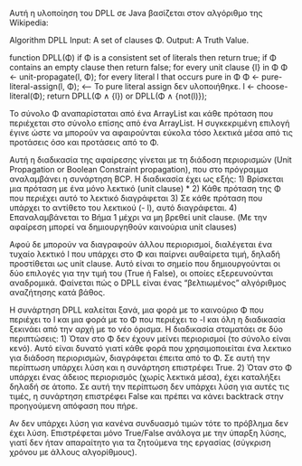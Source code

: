 Αυτή η υλοποίηση του DPLL σε Java βασίζεται στον αλγόριθμο της Wikipedia:

Algorithm DPLL
  Input: A set of clauses Φ.
  Output: A Truth Value.

function DPLL(Φ)
   if Φ is a consistent set of literals
       then return true;
   if Φ contains an empty clause
       then return false;
   for every unit clause {l} in Φ
      Φ ← unit-propagate(l, Φ);
   for every literal l that occurs pure in Φ
      Φ ← pure-literal-assign(l, Φ);         <-- Το pure literal assign δεν υλοποιήθηκε.
   l ← choose-literal(Φ);
   return DPLL(Φ ∧ {l}) or DPLL(Φ ∧ {not(l)});

Το σύνολο Φ αναπαρίσταται από ένα ArrayList και κάθε πρόταση που περιέχεται στο σύνολο επίσης από ένα ArrayList. H συγκεκριμένη επιλογή έγινε ώστε να μπορούν να αφαιρούνται εύκολα τόσο λεκτικά μέσα από τις προτάσεις όσο και προτάσεις από το Φ.

Αυτή η διαδικασία της αφαίρεσης γίνεται με τη διάδοση περιορισμών (Unit Propagation or Boolean Constraint propagation), που στο πρόγραμμα αναλαμβάνει η συνάρτηση BCP. Η διαδικασία έχει ως εξής: 
    1) Βρίσκεται μια πρόταση με ένα μόνο λεκτικό (unit clause) *
    2) Κάθε πρόταση της Φ που περιέχει αυτό το λεκτικό διαγράφεται
    3) Σε κάθε πρόταση που υπάρχει το αντίθετο του λεκτικού (- l), αυτό διαγράφεται. 
    4) Επαναλαμβάνεται το Βήμα 1 μέχρι να μη βρεθεί unit clause.
(Με την αφαίρεση μπορεί να δημιουργηθούν καινούρια unit clauses)

Αφού δε μπορούν να διαγραφούν άλλου περιορισμοί, διαλέγεται ένα τυχαίο λεκτικό l που υπάρχει στο Φ και παίρνει αυθαίρετα τιμή, δηλαδή προστίθεται ως unit clause. Αυτό είναι το σημείο που δημιουργούνται οι δύο επιλογές για την τιμή του (True ή False), οι οποίες εξερευνούνται αναδρομικά. Φαίνεται πώς ο DPLL είναι ένας “βελτιωμένος” αλγόριθμος αναζήτησης κατά βάθος.

Η συνάρτηση DPLL καλείται ξανά, μια φορά με το καινούριο Φ που περιέχει το l και μια φορά με το Φ που περιέχει το -l και όλη η διαδικασία ξεκινάει από την αρχή με το νέο όρισμα. Η διαδικασία σταματάει σε δύο περιπτώσεις:
    1) Όταν στο Φ δεν έχουν μείνει περιορισμοί (το σύνολο είναι κενό). Αυτό είναι δυνατό γιατί κάθε φορά που χρησιμοποιείται ένα λεκτικο για διάδοση περιορισμών, διαγράφεται έπειτα από το Φ. Σε αυτή την περίπτωση υπάρχει λύση και η συνάρτηση επιστρέφει True.
    2) Όταν στο Φ υπάρχει ένας άδειος περιορισμός (χωρίς λεκτικά μέσα), έχει καταλήξει δηλαδή σε άτοπο. Σε αυτή την περίπτωση δεν υπάρχει λύση για αυτές τις τιμές, η συνάρτηση επιστρέφει False και πρέπει να κάνει backtrack στην προηγούμενη απόφαση που πήρε.

Αν δεν υπάρχει λύση για κανένα συνδυασμό τιμών τότε το πρόβλημα δεν έχει λύση. Επιστρέφεται μόνο True/False ανάλογα με την ύπαρξη λύσης, γιατί δεν ήταν απαραίτητο για τα ζητούμενα της εργασίας (σύγκριση χρόνου με άλλους αλγορίθμους).

